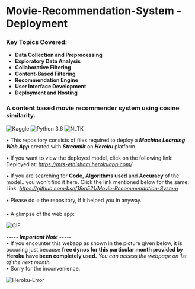 # Movie-Recommendation-System - Deployment


### Key Topics Covered:

- **Data Collection and Preprocessing**
- **Exploratory Data Analysis**
- **Collaborative Filtering**
- **Content-Based Filtering**
- **Recommendation Engine**
- **User Interface Development**
- **Deployment and Hosting**


### A content based movie recommender system using cosine similarity.

![Kaggle](https://img.shields.io/badge/Dataset-Kaggle-blue.svg) ![Python 3.6](https://img.shields.io/badge/Python-3.6-brightgreen.svg) ![NLTK](https://img.shields.io/badge/Library-NLTK-orange.svg)

• This repository consists of files required to deploy a ___Machine Learning Web App___ created with ___Streamlit___ on ___Heroku___ platform.

• If you want to view the deployed model, click on the following link:<br />
Deployed at: _https://mrs-ethisham.herokuapp.com/_

• If you are searching for __Code__, __Algorithms used__ and __Accuracy__ of the model.. you won't find it here. Click the link mentioned below for the same:<br />
Link: _https://github.com/bsef19m521/Movie-Recommendation-System_

• Please do ⭐ the repository, if it helped you in anyway.

• A glimpse of the web app:

![GIF](readme_resources/predicting-mrs-web-app.png)

_**----- Important Note -----**_<br />
• If you encounter this webapp as shown in the picture given below, it is occuring just because **free dynos for this particular month provided by Heroku have been completely used.** _You can access the webpage on 1st of the next month._<br />
• Sorry for the inconvenience.

![Heroku-Error](readme_resources/application-error-heroku.png)


